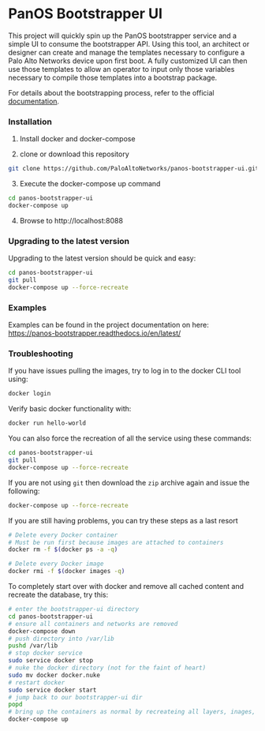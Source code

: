 # PanOS Bootstrapper UI

This project will quickly spin up the PanOS bootstrapper service and a simple UI to consume the bootstrapper API. Using
this tool, an architect or designer can create and manage the templates necessary to configure a Palo Alto Networks
device upon first boot. A fully customized UI can then use those templates to allow an operator to input only those 
variables necessary to compile those templates into a bootstrap package. 

For details about the bootstrapping process, refer to the official 
[documentation](https://www.paloaltonetworks.com/documentation/71/pan-os/newfeaturesguide/management-features/bootstrapping-firewalls-for-rapid-deployment.html).

### Installation

1. Install docker and docker-compose

2. clone or download this repository

```bash
git clone https://github.com/PaloAltoNetworks/panos-bootstrapper-ui.git

```

3. Execute the docker-compose up command

```bash
cd panos-bootstrapper-ui
docker-compose up
```

4. Browse to http://localhost:8088

### Upgrading to the latest version

Upgrading to the latest version should be quick and easy:

```bash
cd panos-bootstrapper-ui
git pull
docker-compose up --force-recreate
```



### Examples 

Examples can be found in the project documentation on here: https://panos-bootstrapper.readthedocs.io/en/latest/ 


### Troubleshooting

If you have issues pulling the images, try to log in to the docker CLI
tool using:

```bash
docker login
```

Verify basic docker functionality with:

```bash
docker run hello-world
```

You can also force the recreation of all the service using these commands:

```bash
cd panos-bootstrapper-ui
git pull
docker-compose up --force-recreate
```

If you are not using `git` then download the `zip` archive again 
and issue the following:

```bash
docker-compose up --force-recreate
```

If you are still having problems, you can try these steps as a last resort

```bash
# Delete every Docker container
# Must be run first because images are attached to containers
docker rm -f $(docker ps -a -q)

# Delete every Docker image
docker rmi -f $(docker images -q)
```

To completely start over with docker and remove all cached content and recreate the database, try this:

```bash
# enter the bootstrapper-ui directory
cd panos-bootstrapper-ui
# ensure all containers and networks are removed
docker-compose down
# push directory into /var/lib
pushd /var/lib
# stop docker service
sudo service docker stop
# nuke the docker directory (not for the faint of heart)
sudo mv docker docker.nuke
# restart docker
sudo service docker start
# jump back to our bootstrapper-ui dir
popd
# bring up the containers as normal by recreateing all layers, inages, and containers
docker-compose up
```
